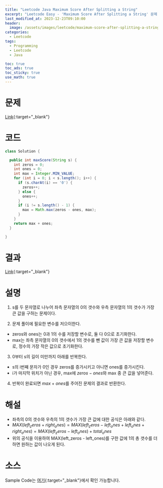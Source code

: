 ```yaml
---
title: "Leetcode Java Maximum Score After Splitting a String"
excerpt: "Leetcode Easy - 'Maximum Score After Splitting a String' 문제 Java 풀이"
last_modified_at: 2023-12-23T09:10:00
header:
  image: /assets/images/leetcode/maximum-score-after-splitting-a-string.png
categories:
  - Leetcode
tags:
  - Programming
  - Leetcode
  - Java

toc: true
toc_ads: true
toc_sticky: true
use_math: true
---
```

# 문제
[Link](https://leetcode.com/problems/maximum-score-after-splitting-a-string){:target="_blank"}

# 코드
```java
class Solution {

  public int maxScore(String s) {
    int zeros = 0;
    int ones = 0;
    int max = Integer.MIN_VALUE;
    for (int i = 0; i < s.length(); i++) {
      if (s.charAt(i) == '0') {
        zeros++;
      } else {
        ones++;
      }
      if (i != s.length() - 1) {
        max = Math.max(zeros - ones, max);
      }
    }
    return max + ones;
  }

}
```

# 결과
[Link](https://leetcode.com/problems/maximum-score-after-splitting-a-string/submissions/1126216951/){:target="_blank"}

# 설명
1. s를 두 문자열로 나누어 좌측 문자열의 0의 갯수와 우측 문자열의 1의 갯수가 가장 큰 값을 구하는 문제이다.

2. 문제 풀이에 필요한 변수를 저으이한다.
- zeros와 ones는 0과 1의 수를 저장할 변수로, 둘 다 0으로 초기화한다.
- max는 좌측 문자열의 0의 갯수에서 1의 갯수를 뺀 값이 가장 큰 값을 저장할 변수로, 정수의 가장 작은 값으로 초기화한다.

3. 0부터 s의 길이 미만까지 아래를 반복한다.
- s의 i번째 문자가 0인 경우 zeros를 증가시키고 아니면 ones를 증가시킨다.
- i가 마지막 위치가 아닌 경우, max에 $zeros - ones$와 max 중 큰 값을 넣어준다.

4. 반복이 완료되면 $max + ones$를 주어진 문제의 결과로 반환한다.

# 해설
- 좌측의 0의 갯수와 우측의 1의 갯수가 가장 큰 값에 대한 공식은 아래와 같다.
- $MAX(left_zeros + right_ones) = MAX(left_zeros - left_ones + left_ones + right_ones) = MAX(left_zeros - left_ones) + total_ones$
- 위의 공식을 이용하여 MAX(left_zeros - left_ones)를 구한 값에 1의 총 갯수를 더하면 원하는 값이 나오게 된다.

# 소스
Sample Code는 [여기](https://github.com/GracefulSoul/leetcode/blob/master/src/main/java/gracefulsoul/problems/MaximumScoreAfterSplittingAString.java){:target="_blank"}에서 확인 가능합니다.